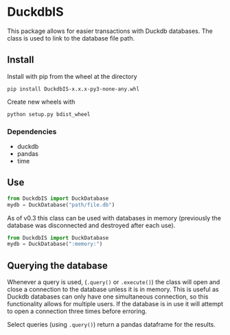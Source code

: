 # DuckdbIS

This package allows for easier transactions with Duckdb databases.  The class is used to link to the database file path.  

## Install

Install with pip from the wheel at the directory

`pip install DuckdbIS-x.x.x-py3-none-any.whl` 

Create new wheels with

`python setup.py bdist_wheel`

### Dependencies

- duckdb
- pandas
- time

## Use

``` python
from DuckdbIS import DuckDatabase
mydb = DuckDatabase("path/file.db")
```

As of v0.3 this class can be used with databases in memory (previously the database was disconnected and destroyed after each use).  

``` python
from DuckdbIS import DuckDatabase
mydb = DuckDatabase(":memory:")
```



## Querying the database

Whenever a query is used, (`.query()` or `.execute()`) the class will open and close a connection to the database unless it is in memory.  This is useful as Duckdb databases can only have one simultaneous connection, so this functionality allows for multiple users.  If the database is in use it will attempt to open a connection three times before erroring.

Select queries (using `.query()`) return a pandas dataframe for the results.  
